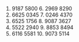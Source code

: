 1. 9187 5800		 6. 2969 8290
2. 6625 0345		 7. 0246 4370
3. 6525 1756		 8. 9087 3627
4. 5522 2940		 9. 8853 8494
5. 6116 5581		10. 9073 5114
